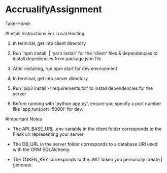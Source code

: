 # AccrualifyAssignment
Take-Home 

#Install Instructions For Local Hosting

1) In terminal, get into client directory
2) Run 'npm install' | 'yarn install' for the 'client' files & dependencies to install depedencies from package.json file 
3) After installing, run npm start for dev environment

4) In terminal, get into server directory
5) Run 'pip3 install -r requirements.txt' to install dependencies for the server
6) Before running with 'python app.py', ensure you specify a port number like 'app.run(port=5000)' for dev. 

#Important Notes 
- The API_BASE_URL .env variable in the client folder corresponds to the Flask url representing your server 

- The DB_URL in the server folder corresponds to a database URI used with the ORM SQLAlchemy. 

- The TOKEN_KEY corresponds to the JWT token you personally create | generate.